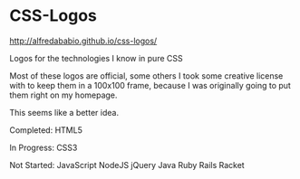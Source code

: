 CSS-Logos
=========
http://alfredababio.github.io/css-logos/

Logos for the technologies I know in pure CSS

Most of these logos are official, some others I took some creative license with to keep them in a 100x100 frame, because I was originally going to put them right on my homepage.

This seems like a better idea.

Completed:
HTML5

In Progress:
CSS3

Not Started:
JavaScript
NodeJS
jQuery
Java
Ruby
Rails
Racket
